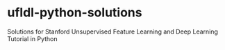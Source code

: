 # ufldl-python-solutions
Solutions for Stanford Unsupervised Feature Learning and Deep Learning Tutorial in Python
